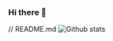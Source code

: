 ### Hi there 👋
// README.md
![Github stats](https://github-readme-stats.vercel.app/api?username=kutayatasen&theme=highcontrast&show_icons=true&count_private=true)
<!--
**kutayatasen/kutayatasen** is a ✨ _special_ ✨ repository because its `README.md` (this file) appears on your GitHub profile.

Here are some ideas to get you started:

- 🔭 I’m currently working on ...
- 🌱 I’m currently learning ...
- 👯 I’m looking to collaborate on ...
- 🤔 I’m looking for help with ...
- 💬 Ask me about ...
- 📫 How to reach me: ...
- 😄 Pronouns: ...
- ⚡ Fun fact: ...
-->
